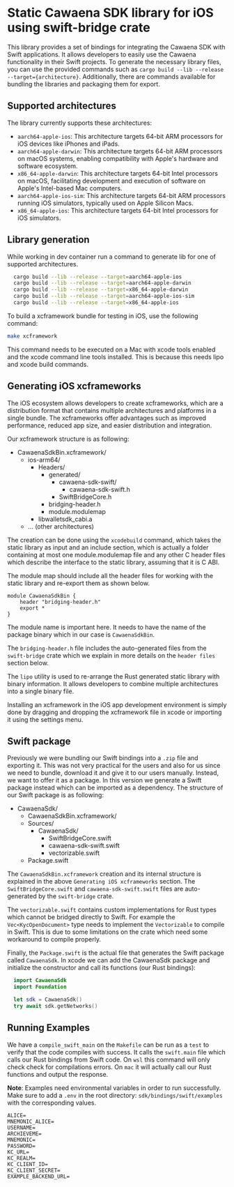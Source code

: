 # Static Cawaena SDK library for iOS using swift-bridge crate

This library provides a set of bindings for integrating the Cawaena SDK with Swift applications. It allows developers to easily use the Cawaena functionality in their Swift projects. To generate the necessary library files, you can use the provided commands such as `cargo build --lib --release --target={architecture}`. Additionally, there are commands available for bundling the libraries and packaging them for export.

## Supported architectures

The library currently supports these architectures:

- `aarch64-apple-ios`: This architecture targets 64-bit ARM processors for iOS devices like iPhones and iPads.
- `aarch64-apple-darwin`: This architecture targets 64-bit ARM processors on macOS systems, enabling compatibility with Apple's hardware and software ecosystem.
- `x86_64-apple-darwin`: This architecture targets 64-bit Intel processors on macOS, facilitating development and execution of software on Apple's Intel-based Mac computers.
- `aarch64-apple-ios-sim`: This architecture targets 64-bit ARM processors running iOS simulators, typically used on Apple Silicon Macs.
- `x86_64-apple-ios`: This architecture targets 64-bit Intel processors for iOS simulators.

## Library generation

While working in dev container run a command to generate lib for one of supported architectures.

```bash
  cargo build --lib --release --target=aarch64-apple-ios
  cargo build --lib --release --target=aarch64-apple-darwin
  cargo build --lib --release --target=x86_64-apple-darwin
  cargo build --lib --release --target=aarch64-apple-ios-sim
  cargo build --lib --release --target=x86_64-apple-ios
```

To build a xcframework bundle for testing in iOS, use the following command:

```bash
make xcframework
```

This command needs to be executed on a Mac with xcode tools enabled and the xcode command line tools installed. This is because this needs lipo and xcode build commands.

## Generating iOS xcframeworks

The iOS ecosystem allows developers to create xcframeworks, which are a distribution format that contains multiple architectures and platforms in a single bundle. The xcframeworks offer advantages such as improved performance, reduced app size, and easier distribution and integration.

Our xcframework structure is as following:

- CawaenaSdkBin.xcframework/
  - ios-arm64/
    - Headers/
      - generated/
        - cawaena-sdk-swift/
          - cawaena-sdk-swift.h
        - SwiftBridgeCore.h
      - bridging-header.h
      - module.modulemap
    - libwalletsdk_cabi.a
  - ... (other architectures)

The creation can be done using the `xcodebuild` command, which takes the static library as input and an include section, which is actually a folder containing at most one module.modulemap file and any other C header files which describe the interface to the static library, assuming that it is C ABI.

The module map should include all the header files for working with the static library and re-export them as shown below.

```module.modulemap
module CawaenaSdkBin {
    header "bridging-header.h"
    export *
}
```

The module name is important here. It needs to have the name of the package binary which in our case is `CawaenaSdkBin`.

The `bridging-header.h` file includes the auto-generated files from the `swift-bridge` crate which we explain in more details on the `header files` section below.

The `lipo` utility is used to re-arrange the Rust generated static library with binary information. It allows developers to combine multiple architectures into a single binary file.

Installing an xcframework in the iOS app development environment is simply done by dragging and dropping the xcframework file in xcode or importing it using the settings menu.

## Swift package

Previously we were bundling our Swift bindings into a `.zip` file and exporting it. This was not very practical for the users and also for us since we need to bundle, download it and give it to our users manually. Instead, we want to offer it as a package. In this version we generate a Swift package instead which can be imported as a dependency. The structure of our Swift package is as following:

- CawaenaSdk/
  - CawaenaSdkBin.xcframework/
  - Sources/
    - CawaenaSdk/
      - SwiftBridgeCore.swift
      - cawaena-sdk-swift.swift
      - vectorizable.swift
  - Package.swift

The `CawaenaSdkBin.xcframework` creation and its internal structure is explained in the above `Generating iOS xcframeworks` section. The `SwiftBridgeCore.swift` and `cawaena-sdk-swift.swift` files are auto-generated by the `swift-bridge` crate.

The `vectorizable.swift` contains custom implementations for Rust types which cannot be bridged directly to Swift. For example the `Vec<KycOpenDocument>` type needs to implement the `Vectorizable` to compile in Swift. This is due to some limitations on the crate which need some workaround to compile properly.

Finally, the `Package.swift` is the actual file that generates the Swift package called `CawaenaSdk`. In xcode we can add the CawaenaSdk package and initialize the constructor and call its functions (our Rust bindings):

```Swift
  import CawaenaSdk
  import Foundation

  let sdk = CawaenaSdk()
  try await sdk.getNetworks()
```

## Running Examples

We have a `compile_swift_main` on the `Makefile` can be run as a `test` to verify that the code compiles with success. It calls the `swift.main` file which calls our Rust bindings from Swift code. On `wsl` this command will only check check for compilations errors. On `mac` it will actually call our Rust functions and output the response.

**Note**: Examples need environmental variables in order to run successfully. Make sure to add a `.env` in the root directory: `sdk/bindings/swift/examples` with the corresponding values.

```
ALICE= 
MNEMONIC_ALICE=
USERNAME=
ARCHIEVEME= 
MNEMONIC=
PASSWORD=
KC_URL=
KC_REALM=
KC_CLIENT_ID=
KC_CLIENT_SECRET=
EXAMPLE_BACKEND_URL=
```
